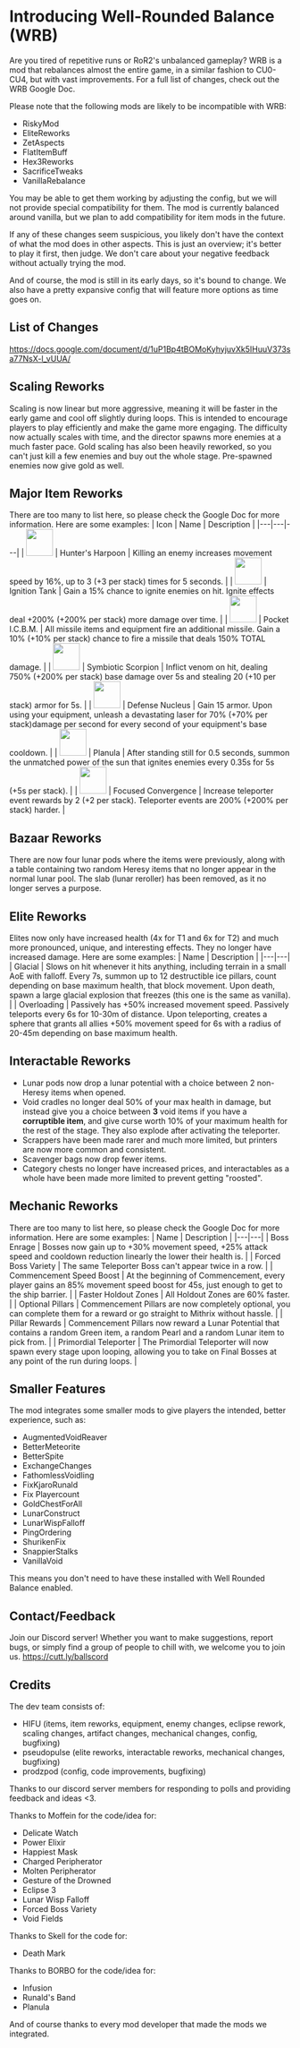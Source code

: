 # Introducing Well-Rounded Balance (WRB)
Are you tired of repetitive runs or RoR2's unbalanced gameplay? WRB is a mod that rebalances almost the entire game, in a similar fashion to CU0-CU4, but with vast improvements. For a full list of changes, check out the WRB Google Doc.

Please note that the following mods are likely to be incompatible with WRB:
- RiskyMod
- EliteReworks
- ZetAspects
- FlatItemBuff
- Hex3Reworks
- SacrificeTweaks
- VanillaRebalance

You may be able to get them working by adjusting the config, but we will not provide special compatibility for them. The mod is currently balanced around vanilla, but we plan to add compatibility for item mods in the future.

If any of these changes seem suspicious, you likely don't have the context of what the mod does in other aspects. This is just an overview; it's better to play it first, then judge. We don't care about your negative feedback without actually trying the mod.

And of course, the mod is still in its early days, so it's bound to change. We also have a pretty expansive config that will feature more options as time goes on.

## List of Changes
https://docs.google.com/document/d/1uP1Bp4tBOMoKyhyjuvXk5IHuuV373sa77NsX-l_vUUA/

## Scaling Reworks
Scaling is now linear but more aggressive, meaning it will be faster in the early game and cool off slightly during loops. This is intended to encourage players to play efficiently and make the game more engaging. The difficulty now actually scales with time, and the director spawns more enemies at a much faster pace. Gold scaling has also been heavily reworked, so you can't just kill a few enemies and buy out the whole stage. Pre-spawned enemies now give gold as well.

## Major Item Reworks
There are too many to list here, so please check the Google Doc for more information. Here are some examples:
| Icon | Name | Description |
|---|---|---|
| <img src="https://static.wikia.nocookie.net/riskofrain2_gamepedia_en/images/c/c4/Hunter%27s_Harpoon.png/revision/latest?cb=20220302043224" width="48"/> | Hunter's Harpoon | Killing an enemy increases movement speed by 16%, up to 3 (+3 per stack) times for 5 seconds. |
| <img src="" width="48"/> | Ignition Tank | Gain a 15% chance to ignite enemies on hit. Ignite effects deal +200% (+200% per stack) more damage over time. |
| <img src="https://static.wikia.nocookie.net/riskofrain2_gamepedia_en/images/f/ff/Pocket_I.C.B.M..png/revision/latest?cb=20220302043224" width="48"/> | Pocket I.C.B.M. | All missile items and equipment fire an additional missile. Gain a 10% (+10% per stack) chance to fire a missile that deals 150% TOTAL damage. |
| <img src="https://static.wikia.nocookie.net/riskofrain2_gamepedia_en/images/9/91/Symbiotic_Scorpion.png/revision/latest?cb=20220302052918" width="48"/> | Symbiotic Scorpion | Inflict venom on hit, dealing 750% (+200% per stack) base damage over 5s and stealing 20 (+10 per stack) armor for 5s. |
| <img src="" width="48"/> | Defense Nucleus | Gain 15 armor. Upon using your equipment, unleash a devastating laser for 70% (+70% per stack)damage per second for every second of your equipment's base cooldown. |
| <img src="" width="48"/> | Planula | After standing still for 0.5 seconds, summon the unmatched power of the sun that ignites enemies every 0.35s for 5s (+5s per stack). |
| <img src="" width="48"/> | Focused Convergence | Increase teleporter event rewards by 2 (+2 per stack). Teleporter events are 200% (+200% per stack) harder. |

## Bazaar Reworks
There are now four lunar pods where the items were previously, along with a table containing two random Heresy items that no longer appear in the normal lunar pool. The slab (lunar reroller) has been removed, as it no longer serves a purpose.

## Elite Reworks
Elites now only have increased health (4x for T1 and 6x for T2) and much more pronounced, unique, and interesting effects. They no longer have increased damage. Here are some examples:
| Name | Description |
|---|---|
| Glacial | Slows on hit whenever it hits anything, including terrain in a small AoE with falloff. Every 7s, summon up to 12 destructible ice pillars, count depending on base maximum health, that block movement. Upon death, spawn a large glacial explosion that freezes (this one is the same as vanilla). |
| Overloading | Passively has +50% increased movement speed. Passively teleports every 6s for 10-30m of distance. Upon teleporting, creates a sphere that grants all allies +50% movement speed for 6s with a radius of 20-45m depending on base maximum health.

## Interactable Reworks
- Lunar pods now drop a lunar potential with a choice between 2 non-Heresy items when opened.
- Void cradles no longer deal 50% of your max health in damage, but instead give you a choice between **3** void items if you have a **corruptible item**, and give curse worth 10% of your maximum health for the rest of the stage. They also explode after activating the teleporter.
- Scrappers have been made rarer and much more limited, but printers are now more common and consistent.
- Scavenger bags now drop fewer items.
- Category chests no longer have increased prices, and interactables as a whole have been made more limited to prevent getting "roosted".

## Mechanic Reworks
There are too many to list here, so please check the Google Doc for more information. Here are some examples:
| Name | Description |
|---|---|
| Boss Enrage | Bosses now gain up to +30% movement speed, +25% attack speed and cooldown reduction linearly the lower their health is. |
| Forced Boss Variety | The same Teleporter Boss can't appear twice in a row. |
| Commencement Speed Boost | At the beginning of Commencement, every player gains an 85% movement speed boost for 45s, just enough to get to the ship barrier. |
| Faster Holdout Zones | All Holdout Zones are 60% faster. |
| Optional Pillars | Commencement Pillars are now completely optional, you can complete them for a reward or go straight to Mithrix without hassle. |
| Pillar Rewards | Commencement Pillars now reward a Lunar Potential that contains a random Green item, a random Pearl and a random Lunar item to pick from. |
| Primordial Teleporter | The Primordial Teleporter will now spawn every stage upon looping, allowing you to take on Final Bosses at any point of the run during loops. |

## Smaller Features
The mod integrates some smaller mods to give players the intended, better experience, such as:
- AugmentedVoidReaver
- BetterMeteorite
- BetterSpite
- ExchangeChanges
- FathomlessVoidling
- FixKjaroRunald
- Fix Playercount
- GoldChestForAll
- LunarConstruct
- LunarWispFalloff
- PingOrdering
- ShurikenFix
- SnappierStalks
- VanillaVoid

This means you don't need to have these installed with Well Rounded Balance enabled.

## Contact/Feedback
Join our Discord server! Whether you want to make suggestions, report bugs, or simply find a group of people to chill with, we welcome you to join us.
https://cutt.ly/ballscord

## Credits
The dev team consists of:
- HIFU (items, item reworks, equipment, enemy changes, eclipse rework, scaling changes, artifact changes, mechanical changes, config, bugfixing)
- pseudopulse (elite reworks, interactable reworks, mechanical changes, bugfixing)
- prodzpod (config, code improvements, bugfixing)

Thanks to our discord server members for responding to polls and providing feedback and ideas <3.

Thanks to Moffein for the code/idea for:
- Delicate Watch
- Power Elixir
- Happiest Mask
- Charged Peripherator
- Molten Peripherator
- Gesture of the Drowned
- Eclipse 3
- Lunar Wisp Falloff
- Forced Boss Variety
- Void Fields

Thanks to Skell for the code for:
- Death Mark

Thanks to BORBO for the code/idea for:
- Infusion
- Runald's Band
- Planula

And of course thanks to every mod developer that made the mods we integrated.